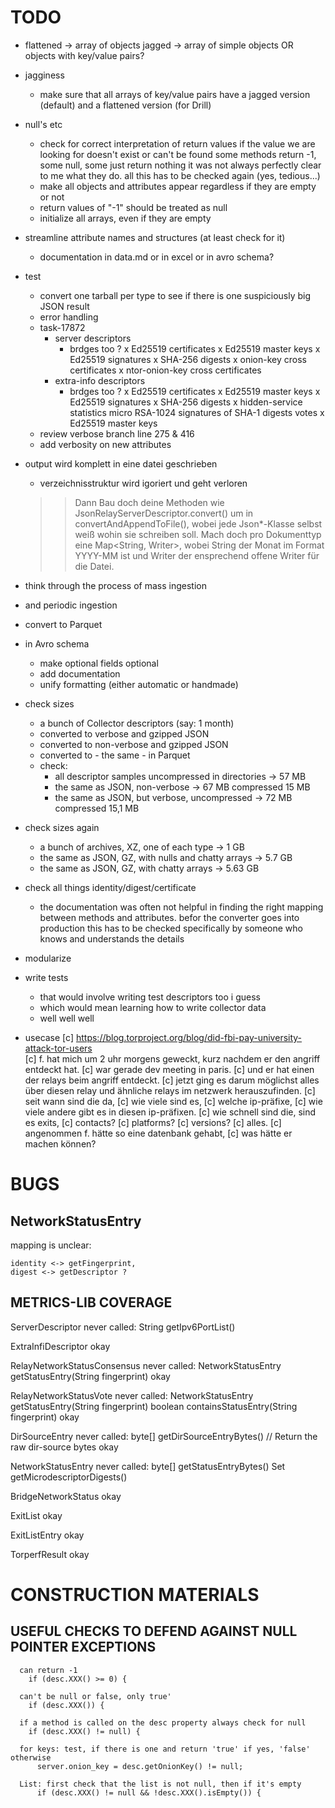 # TODO

* flattened -> array of objects
  jagged -> array of simple objects OR objects with key/value pairs?
  
* jagginess
  - make sure that all arrays of key/value pairs have a jagged version (default)
    and a flattened version (for Drill)

* null's etc
  * check for correct interpretation of return values
    if the value we are looking for doesn't exist or can't be found
    some methods return -1, some null, some just return nothing
    it was not always perfectly clear to me what they do.
    all this has to be checked again (yes, tedious...)
  - make all objects and attributes appear regardless if they are empty or not
  - return values of "-1" should be treated as null
  - initialize all arrays, even if they are empty

* streamline attribute names and structures (at least check for it)
  - documentation in data.md or in excel or in avro schema?
  
* test
  - convert one tarball per type 
      to see if there is one suspiciously big JSON result
  - error handling
  - task-17872
    - server descriptors 
      - brdges too ?
        x Ed25519 certificates 
        x Ed25519 master keys
        x Ed25519 signatures
        x SHA-256 digests
        x onion-key cross certificates
        x ntor-onion-key cross certificates
    - extra-info descriptors
      - brdges too ?
        x Ed25519 certificates 
        x Ed25519 master keys 
        x Ed25519 signatures
        x SHA-256 digests
        x hidden-service statistics
      micro
        RSA-1024 signatures of SHA-1 digests
      votes
        x Ed25519 master keys
  - review verbose branch line 275 & 416
  - add verbosity on new attributes
    
* output wird komplett in eine datei geschrieben
  + verzeichnisstruktur wird igoriert und geht verloren
  >> Dann Bau doch deine Methoden wie
  >> JsonRelayServerDescriptor.convert() um in
  >> convertAndAppendToFile(), wobei jede Json*-Klasse selbst weiß
  >> wohin sie schreiben soll.
  >  Mach doch pro Dokumenttyp eine Map<String, Writer>, wobei String der
  >  Monat im Format YYYY-MM ist und Writer der ensprechend offene Writer
  >  für die Datei.

* think through the process of mass ingestion  
* and periodic ingestion  

* convert to Parquet 
* in Avro schema
  + make optional fields optional
  + add documentation
  + unify formatting (either automatic or handmade)
  
* check sizes
  + a bunch of Collector descriptors (say: 1 month)
  + converted to verbose and gzipped JSON
  + converted to non-verbose and gzipped JSON
  + converted to - the same - in Parquet
  + check: 
    - all descriptor samples uncompressed in directories -> 57 MB
    - the same as JSON, non-verbose                      -> 67 MB
                                                 compressed 15 MB
    - the same as JSON, but verbose, uncompressed        -> 72 MB
                                                 compressed 15,1 MB
* check sizes again
  + a bunch of archives, XZ, one of each type            ->  1 GB
  + the same as JSON, GZ, with nulls and chatty arrays   ->  5.7 GB
  + the same as JSON, GZ, with chatty arrays             ->  5.63 GB

* check all things identity/digest/certificate
  - the documentation was often not helpful in finding the right mapping
    between methods and attributes.
    befor the converter goes into production this has to be checked specifically
    by someone who knows and understands the details
  
* modularize
* write tests
  + that would involve writing test descriptors too i guess
  + which would mean learning how to write collector data
  + well well well
  
* usecase
  [c] https://blog.torproject.org/blog/did-fbi-pay-university-attack-tor-users     
  [c] f. hat mich um 2 uhr morgens geweckt, kurz nachdem er den angriff entdeckt hat.
  [c] war gerade dev meeting in paris.
  [c] und er hat einen der relays beim angriff entdeckt.
  [c] jetzt ging es darum möglichst alles über diesen relay und ähnliche relays im netzwerk herauszufinden.
  [c] seit wann sind die da,
  [c] wie viele sind es,
  [c] welche ip-präfixe,
  [c] wie viele andere gibt es in diesen ip-präfixen.
  [c] wie schnell sind die, sind es exits,
  [c] contacts?
  [c] platforms?
  [c] versions?
  [c] alles.
  [c] angenommen f. hätte so eine datenbank gehabt,
  [c] was hätte er machen können?
  
# BUGS

## NetworkStatusEntry

mapping is unclear:  
   
    identity <-> getFingerprint,   
    digest <-> getDescriptor ?
  

## METRICS-LIB COVERAGE
  
  ServerDescriptor
    never called: String getIpv6PortList()
    
  ExtraInfiDescriptor
    okay
  
  RelayNetworkStatusConsensus
    never called: NetworkStatusEntry getStatusEntry(String fingerprint)
    okay
   
  RelayNetworkStatusVote
    never called: NetworkStatusEntry getStatusEntry(String fingerprint)
                  boolean containsStatusEntry(String fingerprint)
    okay
        
  DirSourceEntry
    never called: byte[] getDirSourceEntryBytes() // Return the raw dir-source bytes
    okay
    
  NetworkStatusEntry
    never called: byte[] getStatusEntryBytes()
                  Set<String> getMicrodescriptorDigests()

  BridgeNetworkStatus
    okay
    
  ExitList
    okay
    
  ExitListEntry
    okay
    
  TorperfResult
    okay




# CONSTRUCTION MATERIALS


## USEFUL CHECKS TO DEFEND AGAINST NULL POINTER EXCEPTIONS

      can return -1
        if (desc.XXX() >= 0) {

      can't be null or false, only true'
        if (desc.XXX()) {

      if a method is called on the desc property always check for null
        if (desc.XXX() != null) {

      for keys: test, if there is one and return 'true' if yes, 'false' otherwise
          server.onion_key = desc.getOnionKey() != null;

      List: first check that the list is not null, then if it's empty
          if (desc.XXX() != null && !desc.XXX().isEmpty()) {

